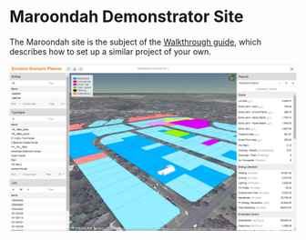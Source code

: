 # Maroondah Demonstrator Site

The Maroondah site is the subject of the [Walkthrough guide](../walkthrough.md), which describes how
to set up a similar project of your own.

![App screenshot of the Maroondah demonstrator site](../img/screenshots/maroondah-angle-full.jpg)
